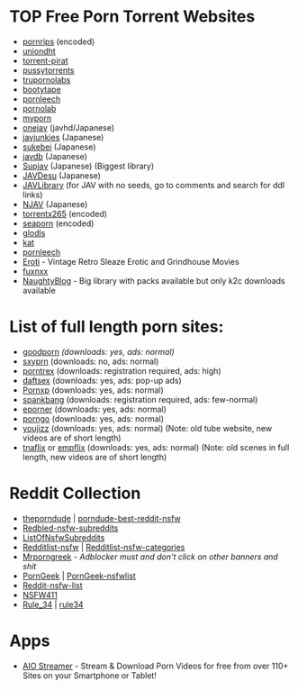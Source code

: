 # TOP Free Porn Torrent Websites 

* [pornrips](https://pornrips.to/) (encoded)
* [uniondht](http://d.uniondht.org/)
* [torrent-pirat](http://www.torrent-pirat.com/)
* [pussytorrents](https://pussytorrents.org/)
* [trupornolabs](https://d.trupornolabs.org/)
* [bootytape](https://ssl.bootytape.com/)
* [pornleech](http://pornleech.io/)
* [pornolab](http://pornolab.net/)
* [myporn](https://myporn.club/)
* [onejav](https://onejav.com/) (javhd/Japanese)
* [javjunkies](http://www.javjunkies.com/main/) (Japanese)
* [sukebei](https:sukebei.nyaa.si/) (Japanese)
* [javdb](http://javdb.com/) (Japanese)
* [Supjav](https://supjav.com/) (Japanese) (Biggest library)
* [JAVDesu](https://javdesu.com/) (Japanese)
* [JAVLibrary](https://www.javlibrary.com/) (for JAV with no seeds, go to comments and search for ddl links)
* [NJAV](https://njav.tv/) (Japanese)
* [torrentx265](https://torrentx265.org/) (encoded)
* [seaporn](https://www.seaporn.org/) (encoded)
* [glodls](https://glodls.to/home.php)
* [kat](http://kat.rip)
* [pornleech](https://pornleech.ch)
* [Eroti](https://www.eroti.ga/) - Vintage Retro Sleaze Erotic and Grindhouse Movies
* [fuxnxx](https://fuxnxx.com)
* [NaughtyBlog](https://www.naughtyblog.org/) - Big library with packs available but only k2c downloads available



# List of full length porn sites:

* [goodporn](https://goodporn.to/) *(downloads: yes, ads: normal)*
* [sxyprn](https://sxyprn.com/) (downloads: no, ads: normal)
* [porntrex](https://porntrex.com/) (downloads: registration required, ads: high)
* [daftsex](https://daftsex.com/) (downloads: yes, ads: pop-up ads)
* [Pornxp](https://pornxp.com/) (downloads: yes, ads: normal)
* [spankbang](https://spankbang.com/) (downloads: registration required, ads: few-normal)
* [eporner](https://eporner.com/) (downloads: yes, ads: normal)
* [porngo](https://porngo.com/) (downloads: yes, ads: normal)
* [youjizz](https://youjizz.com/) (downloads: yes, ads: normal) (Note: old tube website, new videos are of short length)
* [tnaflix](https://tnaflix.com/) or [empflix](https://empflix.com/) (downloads: yes, ads: normal) (Note: old scenes in full length, new videos are of short length)

# Reddit Collection

* [theporndude](https://theporndude.com/) | [porndude-best-reddit-nsfw](https://theporndude.com/best-nsfw-reddit-sites)
* [Redbled-nsfw-subreddits](https://www.redbled.com/best-nsfw-sub-reddits/)
* [ListOfNsfwSubreddits](https://reddit.com/r/ListOfSubreddits/w/nsfw)
* [Redditlist-nsfw](http://redditlist.com/nsfw) | [Redditlist-nsfw-categories](http://redditlist.com/nsfw#)
* [Mrporngreek](https://www.mrporngeek.com/best-porn-subreddits/) - *Adblocker must and don't click on other banners and shit*
* [PornGeek](https://porngeek.com/) | [PornGeek-nsfwlist](https://porngeek.com/reddits-nsfw-list/)
* [Reddit-nsfw-list](https://www.reddit-doesnt-like-this.site/)
* [NSFW411](https://www.reddit.com/r/NSFW411)
* [Rule_34](https://www.reddit.com/r/Rule_34) | [rule34](https://www.reddit.com/r/rule34)

# Apps
- [AIO Streamer](https://porn-app.com/) - Stream & Download Porn Videos for free from over 110+ Sites on your Smartphone or Tablet!
